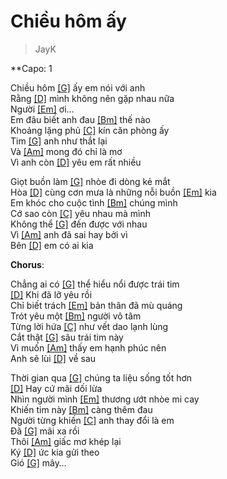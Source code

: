 # Chiều hôm ấy
> JayK

**Capo: 1   
   
Chiều hôm [[G]]() ấy em nói với anh   
Rằng [[D]]() mình không nên gặp nhau nữa   
Người [[Em]]() ơi…   
Em đâu biết anh đau [[Bm]]() thế nào   
Khoảng lặng phủ [[C]]() kín căn phòng ấy   
Tim [[G]]() anh như thắt lại   
Và [[Am]]() mong đó chỉ là mơ   
Vì anh còn [[D]]() yêu em rất nhiều   
    
Giọt buồn làm [[G]]() nhòe đi dòng kẻ mắt   
Hòa [[D]]() cùng cơn mưa là những nỗi buồn [[Em]]() kia   
Em khóc cho cuộc tình [[Bm]]() chúng mình   
Cớ sao còn [[C]]() yêu nhau mà mình   
Không thể [[G]]() đến được với nhau   
Vì [[Am]]() anh đã sai hay bởi vì   
Bên [[D]]() em có ai kia   
   
**Chorus**:   
   
Chẳng ai có [[G]]() thể hiểu nổi được trái tim   
[[D]]() Khi đã lỡ yêu rồi   
Chỉ biết trách [[Em]]() bản thân đã mù quáng   
Trót yêu một [[Bm]]() người vô tâm   
Từng lời hứa [[C]]() như vết dao lạnh lùng   
Cắt thật [[G]]() sâu trái tim này   
Vì muốn [[Am]]() thấy em hạnh phúc nên   
Anh sẽ lùi [[D]]() về sau   
    
Thời gian qua [[G]]() chúng ta liệu sống tốt hơn   
[[D]]() Hay cứ mãi dối lừa   
Nhìn người mình [[Em]]() thương ướt nhòe mi cay   
Khiến tim này [[Bm]]() càng thêm đau   
Người từng khiến [[C]]() anh thay đổi là em   
Đã [[G]]() mãi xa rồi   
Thôi [[Am]]() giấc mơ khép lại   
Ký [[D]]() ức kia gửi theo   
Gió [[G]]() mây…    
